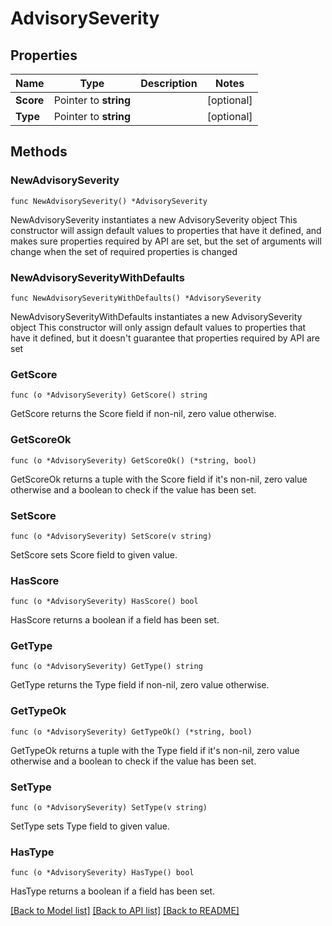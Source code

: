 # AdvisorySeverity

## Properties

Name | Type | Description | Notes
------------ | ------------- | ------------- | -------------
**Score** | Pointer to **string** |  | [optional] 
**Type** | Pointer to **string** |  | [optional] 

## Methods

### NewAdvisorySeverity

`func NewAdvisorySeverity() *AdvisorySeverity`

NewAdvisorySeverity instantiates a new AdvisorySeverity object
This constructor will assign default values to properties that have it defined,
and makes sure properties required by API are set, but the set of arguments
will change when the set of required properties is changed

### NewAdvisorySeverityWithDefaults

`func NewAdvisorySeverityWithDefaults() *AdvisorySeverity`

NewAdvisorySeverityWithDefaults instantiates a new AdvisorySeverity object
This constructor will only assign default values to properties that have it defined,
but it doesn't guarantee that properties required by API are set

### GetScore

`func (o *AdvisorySeverity) GetScore() string`

GetScore returns the Score field if non-nil, zero value otherwise.

### GetScoreOk

`func (o *AdvisorySeverity) GetScoreOk() (*string, bool)`

GetScoreOk returns a tuple with the Score field if it's non-nil, zero value otherwise
and a boolean to check if the value has been set.

### SetScore

`func (o *AdvisorySeverity) SetScore(v string)`

SetScore sets Score field to given value.

### HasScore

`func (o *AdvisorySeverity) HasScore() bool`

HasScore returns a boolean if a field has been set.

### GetType

`func (o *AdvisorySeverity) GetType() string`

GetType returns the Type field if non-nil, zero value otherwise.

### GetTypeOk

`func (o *AdvisorySeverity) GetTypeOk() (*string, bool)`

GetTypeOk returns a tuple with the Type field if it's non-nil, zero value otherwise
and a boolean to check if the value has been set.

### SetType

`func (o *AdvisorySeverity) SetType(v string)`

SetType sets Type field to given value.

### HasType

`func (o *AdvisorySeverity) HasType() bool`

HasType returns a boolean if a field has been set.


[[Back to Model list]](../README.md#documentation-for-models) [[Back to API list]](../README.md#documentation-for-api-endpoints) [[Back to README]](../README.md)


